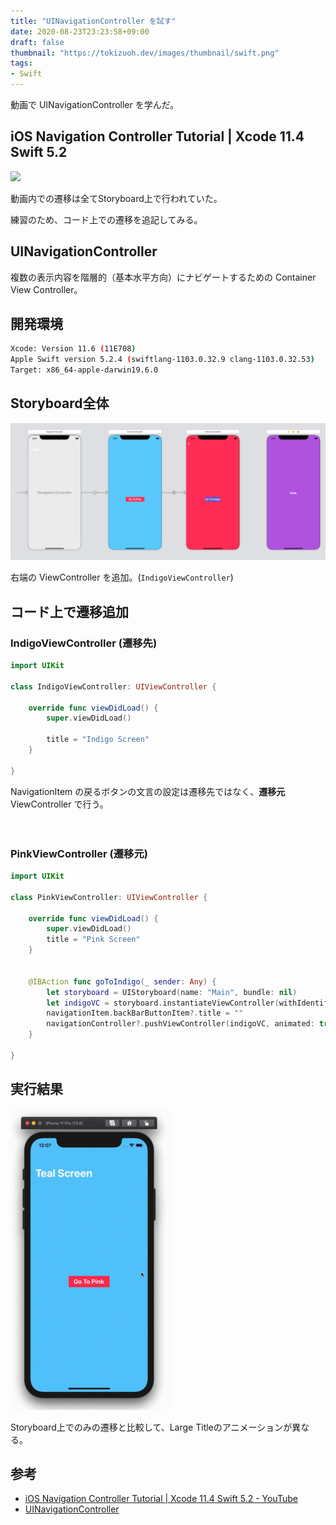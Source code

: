 ```yaml
---
title: "UINavigationController を試す"
date: 2020-08-23T23:23:58+09:00
draft: false
thumbnail: "https://tokizuoh.dev/images/thumbnail/swift.png"
tags:
- Swift
---
```

動画で UINavigationController を学んだ。  
<!--more-->  
  
## iOS Navigation Controller Tutorial | Xcode 11.4 Swift 5.2
[![](https://img.youtube.com/vi/LbAd2FIlnos/0.jpg)](https://www.youtube.com/watch?v=LbAd2FIlnos)
  
動画内での遷移は全てStoryboard上で行われていた。  
  
練習のため、コード上での遷移を追記してみる。  
  
## UINavigationController  
複数の表示内容を階層的（基本水平方向）にナビゲートするための Container View Controller。  
  
## 開発環境  
  
```bash
Xcode: Version 11.6 (11E708)  
Apple Swift version 5.2.4 (swiftlang-1103.0.32.9 clang-1103.0.32.53)
Target: x86_64-apple-darwin19.6.0
```
  
## Storyboard全体  
  
![](./1.png)
  
右端の ViewController を追加。(`IndigoViewController`)  
  
## コード上で遷移追加  
  
### IndigoViewController (遷移先)  
  
```swift
import UIKit

class IndigoViewController: UIViewController {

    override func viewDidLoad() {
        super.viewDidLoad()

        title = "Indigo Screen"
    }

}
```
  
NavigationItem の戻るボタンの文言の設定は遷移先ではなく、**遷移元**ViewController で行う。  
  
　
  
### PinkViewController (遷移元)  
  
```swift
import UIKit

class PinkViewController: UIViewController {

    override func viewDidLoad() {
        super.viewDidLoad()
        title = "Pink Screen"
    }
    

    @IBAction func goToIndigo(_ sender: Any) {
        let storyboard = UIStoryboard(name: "Main", bundle: nil)
        let indigoVC = storyboard.instantiateViewController(withIdentifier: "indigo") as! IndigoViewController
        navigationItem.backBarButtonItem?.title = ""
        navigationController?.pushViewController(indigoVC, animated: true)
    }

}
```
  
## 実行結果
  
![](./g1.gif)  
  
Storyboard上でのみの遷移と比較して、Large Titleのアニメーションが異なる。  
  
## 参考  
- [iOS Navigation Controller Tutorial | Xcode 11.4 Swift 5.2 - YouTube](https://www.youtube.com/watch?v=LbAd2FIlnos)  
- [UINavigationController](https://developer.apple.com/documentation/uikit/uinavigationcontroller)  